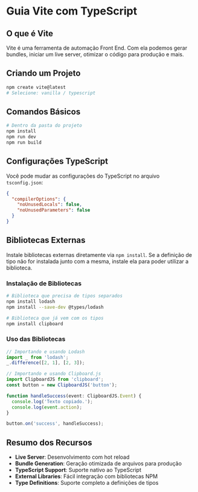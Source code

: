 # Guia Vite com TypeScript

## O que é Vite

Vite é uma ferramenta de automação Front End. Com ela podemos gerar bundles, iniciar um live server, otimizar o código para produção e mais.

## Criando um Projeto

```bash
npm create vite@latest
# Selecione: vanilla / typescript
```

## Comandos Básicos

```bash
# Dentro da pasta do projeto
npm install
npm run dev
npm run build
```

## Configurações TypeScript

Você pode mudar as configurações do TypeScript no arquivo `tsconfig.json`:

```json
{
  "compilerOptions": {
    "noUnusedLocals": false,
    "noUnusedParameters": false
  }
}
```

## Bibliotecas Externas

Instale bibliotecas externas diretamente via `npm install`. Se a definição de tipo não for instalada junto com a mesma, instale ela para poder utilizar a biblioteca.

### Instalação de Bibliotecas

```bash
# Biblioteca que precisa de tipos separados
npm install lodash
npm install --save-dev @types/lodash

# Biblioteca que já vem com os tipos
npm install clipboard
```

### Uso das Bibliotecas

```typescript
// Importando e usando Lodash
import _ from 'lodash';
_.difference([2, 1], [2, 3]);

// Importando e usando Clipboard.js
import ClipboardJS from 'clipboard';
const button = new ClipboardJS('button');

function handleSuccess(event: ClipboardJS.Event) {
  console.log('Texto copiado.');
  console.log(event.action);
}

button.on('success', handleSuccess);
```

## Resumo dos Recursos

- **Live Server**: Desenvolvimento com hot reload
- **Bundle Generation**: Geração otimizada de arquivos para produção  
- **TypeScript Support**: Suporte nativo ao TypeScript
- **External Libraries**: Fácil integração com bibliotecas NPM
- **Type Definitions**: Suporte completo a definições de tipos